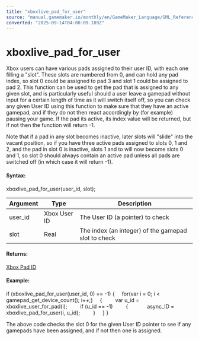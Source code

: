 ```yaml
---
title: "xboxlive_pad_for_user"
source: "manual.gamemaker.io/monthly/en/GameMaker_Language/GML_Reference/UWP_And_XBox_Live/Users_And_Accounts/xboxlive_pad_for_user.htm"
converted: "2025-09-14T04:00:09.189Z"
---
```


# xboxlive\_pad\_for\_user

Xbox users can have various pads assigned to their user ID, with each one filling a "slot". These slots are numbered from 0, and can hold any pad index, so slot 0 could be assigned to pad 3 and slot 1 could be assigned to pad 2. This function can be used to get the pad that is assigned to any given slot, and is particularly useful should a user leave a gamepad without input for a certain length of time as it will switch itself off, so you can check any given User ID using this function to make sure that they have an active gamepad, and if they do not then react accordingly by (for example) pausing your game. If the pad its active, its index value will be returned, but if not then the function will return -1.

Note that if a pad in any slot becomes inactive, later slots will "slide" into the vacant position, so if you have three active pads assigned to slots 0, 1 and 2, and the pad in slot 0 is inactive, slots 1 and to will now become slots 0 and 1, so slot 0 should always contain an active pad unless all pads are switched off (in which case it will return -1).

#### Syntax:

xboxlive\_pad\_for\_user(user\_id, slot);

| Argument | Type | Description |
| --- | --- | --- |
| user_id | Xbox User ID | The User ID (a pointer) to check |
| slot | Real | The index (an integer) of the gamepad slot to check |

#### Returns:

[Xbox Pad ID](xboxlive_pad_for_user.md)

#### Example:

if (xboxlive\_pad\_for\_user(user\_id, 0) == -1)
{
    for(var i = 0; i < gamepad\_get\_device\_count(); i++;)
    {
        var u\_id = xboxlive\_user\_for\_pad(i);
        if (u\_id == -1)
        {
            async\_ID = xboxlive\_pad\_for\_user(i, u\_id);
        }
    }
}

The above code checks the slot 0 for the given User ID pointer to see if any gamepads have been assigned, and if not then one is assigned.